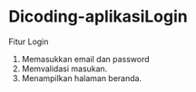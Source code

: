 # Dicoding-aplikasiLogin
Fitur Login

1. Memasukkan email dan password
2. Memvalidasi masukan.
3. Menampilkan halaman beranda.
